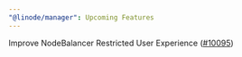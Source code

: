 ```yaml
---
"@linode/manager": Upcoming Features
---
```


Improve NodeBalancer Restricted User Experience ([#10095](https://github.com/linode/manager/pull/10095))
